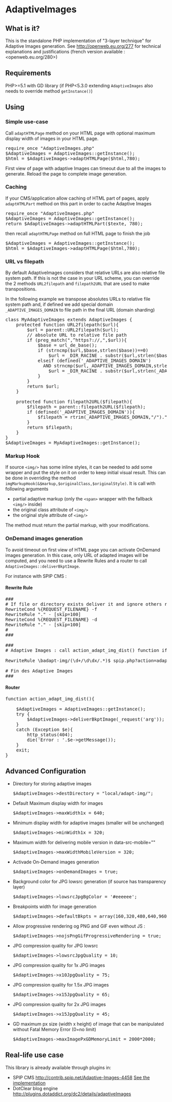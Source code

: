 AdaptiveImages
==============

## What is it?
This is the standalone PHP implementation of "3-layer technique" for Adaptive Images generation.
See <http://openweb.eu.org/277> for technical explanations and justifications (french version available : <openweb.eu.org/280>)

## Requirements

PHP>=5.1 with GD library
(if PHP<5.3.0 extending `AdaptiveImages` also needs to override method `getInstance()`)


## Using

### Simple use-case

Call `adaptHTMLPage` method on your HTML page with optional maximum display width of images in your HTML page.

<pre>
require_once "AdaptiveImages.php"
$AdaptiveImages = AdaptiveImages::getInstance();
$html = $AdaptiveImages->adaptHTMLPage($html,780);
</pre>

First view of page with adaptive Images can timeout due to all the images to generate. Reload the page to complete image generation.

### Caching

If your CMS/application allow caching of HTML part of pages, apply `adaptHTMLPart` method on this part in order to cache Adaptive Images

<pre>
require_once "AdaptiveImages.php"
$AdaptiveImages = AdaptiveImages::getInstance();
return $AdaptiveImages->adaptHTMLPart($texte, 780);
</pre>

then recall `adaptHTMLPage` method on full HTML page to finish the job

<pre>
$AdaptiveImages = AdaptiveImages::getInstance();
$html = $AdaptiveImages->adaptHTMLPage($html,780);
</pre>

### URL vs filepath

By default AdaptiveImages considers that relative URLs are also relative file system path.
If this is not the case in your URL scheme, you can override the 2 methods `URL2filepath` and `filepath2URL` that are used to make transpositions.

In the following example we transpose absolutes URLs to relative file system path and, if defined we add special domain `_ADAPTIVE_IMAGES_DOMAIN` to file path in the final URL (domain sharding)

<pre>
class MyAdaptiveImages extends AdaptiveImages {
	protected function URL2filepath($url){
		$url = parent::URL2filepath($url);
		// absolute URL to relative file path
		if (preg_match(",^https?://,",$url)){
			$base = url_de_base();
			if (strncmp($url,$base,strlen($base))==0)
				$url = _DIR_RACINE . substr($url,strlen($base));
			elseif (defined('_ADAPTIVE_IMAGES_DOMAIN')
			  AND strncmp($url,_ADAPTIVE_IMAGES_DOMAIN,strlen(_ADAPTIVE_IMAGES_DOMAIN))==0){
				$url = _DIR_RACINE . substr($url,strlen(_ADAPTIVE_IMAGES_DOMAIN));
			}
		}
		return $url;
	}

	protected function filepath2URL($filepath){
		$filepath = parent::filepath2URL($filepath);
		if (defined('_ADAPTIVE_IMAGES_DOMAIN')){
			$filepath = rtrim(_ADAPTIVE_IMAGES_DOMAIN,"/")."/".$filepath;
		}
		return $filepath;
	}
}
$AdaptiveImages = MyAdaptiveImages::getInstance();
</pre>

### Markup Hook

If source `<img/>` has some inline styles, it can be needed to add some wrapper and put the style on it on order to keep initial visual result.
This can be done in overriding the method `imgMarkupHook(&$markup,$originalClass,$originalStyle)`.
It is call with following arguments
- partial adaptive markup (only the `<span>` wrapper with the fallback `<img/>` inside)
- the original class attribute of `<img/>`
- the original style attribute of `<img/>`

The method must return the partial markup, with your modifications.

### OnDemand images generation

To avoid timeout on first view of HTML page you can activate OnDemand images generation. In this case, only URL of adapted images will be computed, and you need to use a Rewrite Rules and a router to call `AdaptiveImages::deliverBkptImage`.

For instance with SPIP CMS :

#### Rewrite Rule

<pre>
###
# If file or directory exists deliver it and ignore others rewrite rules
RewriteCond %{REQUEST_FILENAME} -f
RewriteRule "." - [skip=100]
RewriteCond %{REQUEST_FILENAME} -d
RewriteRule "." - [skip=100]
#
###

###
# Adaptive Images : call action_adapt_img_dist() function if image not available

RewriteRule \badapt-img/(\d+/\d\dx/.*)$ spip.php?action=adapt_img&arg=$1 [QSA,L]

# Fin des Adaptive Images
###
</pre>

#### Router

<pre>
function action_adapt_img_dist(){

	$AdaptiveImages = AdaptiveImages::getInstance();
	try {
		$AdaptiveImages->deliverBkptImage(_request('arg'));
	}
	catch (Exception $e){
		http_status(404);
		die('Error : '.$e->getMessage());
	}
	exit;
}
</pre>

## Advanced Configuration

* Directory for storing adaptive images
  <pre>$AdaptiveImages->destDirectory = "local/adapt-img/";</pre>
* Default Maximum display width for images
  <pre>$AdaptiveImages->maxWidth1x = 640;</pre>
* Minimum display width for adaptive images (smaller will be unchanged)
  <pre>$AdaptiveImages->minWidth1x = 320;</pre>
* Maximum width for delivering mobile version in data-src-mobile=""
  <pre>$AdaptiveImages->maxWidthMobileVersion = 320;</pre>
* Activade On-Demand images generation
  <pre>$AdaptiveImages->onDemandImages = true;</pre>
* Background color for JPG lowsrc generation (if source has transparency layer)
  <pre>$AdaptiveImages->lowsrcJpgBgColor = '#eeeeee';</pre>
* Breakpoints width for image generation
  <pre>$AdaptiveImages->defaultBkpts = array(160,320,480,640,960,1440);</pre>
* Allow progressive rendering og PNG and GIF even without JS :
  <pre>$AdaptiveImages->nojsPngGifProgressiveRendering = true;</pre>
* JPG compression quality for JPG lowsrc
  <pre>$AdaptiveImages->lowsrcJpgQuality = 10;</pre>
* JPG compression quality for 1x JPG images
  <pre>$AdaptiveImages->x10JpgQuality = 75;</pre>
* JPG compression quality for 1.5x JPG images
  <pre>$AdaptiveImages->x15JpgQuality = 65;</pre>
* JPG compression quality for 2x JPG images
  <pre>$AdaptiveImages->x15JpgQuality = 45;</pre>
* GD maximum px size (width x height) of image that can be manipulated without Fatal Memory Error (0=no limit)
  <pre>$AdaptiveImages->maxImagePxGDMemoryLimit = 2000*2000;</pre>


## Real-life use case

This library is already available through plugins in:

* SPIP CMS <http://contrib.spip.net/Adaptive-Images-4458> [See the implementation](http://zone.spip.org/trac/spip-zone/browser/_plugins_/adaptive_images/trunk/adaptive_images_options.php)
* DotClear blog engine <http://plugins.dotaddict.org/dc2/details/adaptiveImages>
